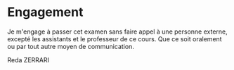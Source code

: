 # Engagement

Je m'engage à passer cet examen sans faire appel à une personne externe,
excepté les assistants et le professeur de ce cours.
Que ce soit oralement ou par tout autre moyen de communication.

Reda ZERRARI	
